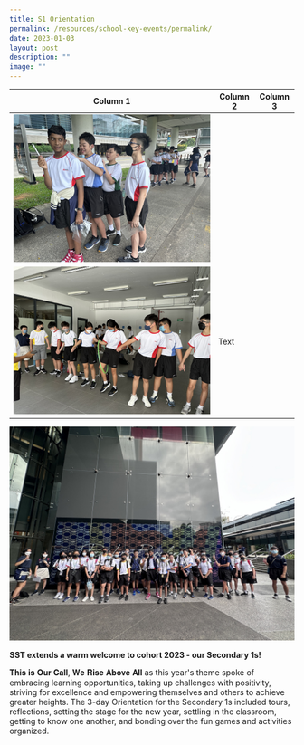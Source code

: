 ```yaml
---
title: S1 Orientation
permalink: /resources/school-key-events/permalink/
date: 2023-01-03
layout: post
description: ""
image: ""
---
```




| Column 1 | Column 2 | Column 3 |
| -------- | -------- | -------- |
| ![](/images/2023%20S1%20Orientation%2003.jpeg)
 | ![](/images/2023%20S1%20Orientation%2001.jpeg) | Text     |



![](/images/2023%20S1%20Orientation%2002.jpeg)

**SST extends a warm welcome to cohort 2023 - our Secondary 1s!**

𝐓𝐡𝐢𝐬 𝐢𝐬 𝐎𝐮𝐫 𝐂𝐚𝐥𝐥, 𝐖𝐞 𝐑𝐢𝐬𝐞 𝐀𝐛𝐨𝐯𝐞 𝐀𝐥𝐥 as this year's theme spoke of embracing learning opportunities, taking up challenges with positivity, striving for excellence and empowering themselves and others to achieve greater heights. 
The 3-day Orientation for the Secondary 1s included tours, reflections, setting the stage for the new year, settling in the classroom, getting to know one another, and bonding over the fun games and activities organized.